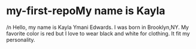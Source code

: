 # my-first-repoMy name is Kayla
/n Hello, my name is Kayla Ymani Edwards. I was born in Brooklyn,NY. My favorite color is red but I love to wear black and white for clothing. It fit my personality.
